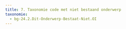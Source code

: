 ```yaml
---
title: 7. Taxonomie code met niet bestaand onderwerp
taxonomie:
  - bg-24.2.Dit-Onderwerp-Bestaat-Niet.OI
---
```

